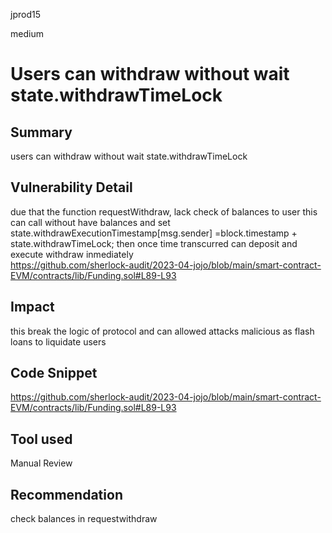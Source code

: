 jprod15

medium

# Users can withdraw without wait  state.withdrawTimeLock

## Summary
users can withdraw without wait  state.withdrawTimeLock 
## Vulnerability Detail
due that the function requestWithdraw, lack check of balances to user this can call without have balances and set state.withdrawExecutionTimestamp[msg.sender] =block.timestamp + state.withdrawTimeLock;
then once time transcurred can deposit and execute withdraw inmediately    
https://github.com/sherlock-audit/2023-04-jojo/blob/main/smart-contract-EVM/contracts/lib/Funding.sol#L89-L93
## Impact
this break the logic of protocol and can allowed attacks malicious as flash loans to liquidate users
## Code Snippet
https://github.com/sherlock-audit/2023-04-jojo/blob/main/smart-contract-EVM/contracts/lib/Funding.sol#L89-L93
## Tool used

Manual Review

## Recommendation
check balances in requestwithdraw